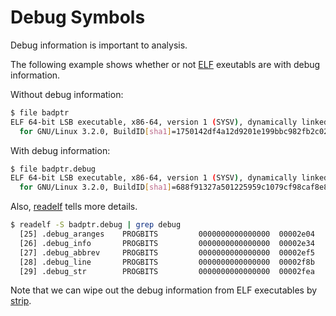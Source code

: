 # Debug Symbols

Debug information is important to analysis. 

The following example shows whether or not [ELF](https://man7.org/linux/man-pages/man5/elf.5.html) exeutabls are with debug information. 

Without debug information:

```bash
$ file badptr
ELF 64-bit LSB executable, x86-64, version 1 (SYSV), dynamically linked, interpreter /lib64/ld-linux-x86-64.so.2,
  for GNU/Linux 3.2.0, BuildID[sha1]=1750142df4a12d9201e199bbc982fb2c02284b5e, stripped
```

With debug information:

```bash
$ file badptr.debug 
ELF 64-bit LSB executable, x86-64, version 1 (SYSV), dynamically linked, interpreter /lib64/ld-linux-x86-64.so.2,
  for GNU/Linux 3.2.0, BuildID[sha1]=688f91327a501225959c1079cf98caf8e8422052, with debug_info, not stripped
```

Also, [readelf](https://man7.org/linux/man-pages/man1/readelf.1.html) tells more details.

```bash
$ readelf -S badptr.debug | grep debug
  [25] .debug_aranges    PROGBITS         0000000000000000  00002e04
  [26] .debug_info       PROGBITS         0000000000000000  00002e34
  [27] .debug_abbrev     PROGBITS         0000000000000000  00002ef5
  [28] .debug_line       PROGBITS         0000000000000000  00002f8b
  [29] .debug_str        PROGBITS         0000000000000000  00002fea
```

Note that we can wipe out the debug information from ELF executables by [strip](https://man7.org/linux/man-pages/man1/strip.1.html).
